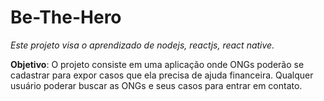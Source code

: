 # Be-The-Hero

*Este projeto visa o aprendizado de nodejs, reactjs, react native.*

**Objetivo**: O projeto consiste em uma aplicação onde ONGs poderão se cadastrar para expor casos que ela precisa de ajuda financeira. Qualquer usuário poderar buscar as ONGs e seus casos para entrar em contato.

